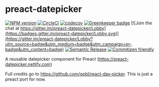 # preact-datepicker

[![NPM version](https://img.shields.io/npm/v/preact-datepicker.svg)](https://www.npmjs.com/package/preact-datepicker)
[![CircleCI](https://circleci.com/gh/BartWaardenburg/preact-datepicker/tree/master.svg?style=shield)](https://circleci.com/gh/BartWaardenburg/preact-datepicker/tree/master)
[![codecov](https://codecov.io/gh/BartWaardenburg/preact-datepicker/branch/master/graph/badge.svg)](https://codecov.io/gh/BartWaardenburg/preact-datepicker)
[![Greenkeeper badge](https://badges.greenkeeper.io/BartWaardenburg/preact-datepicker.svg)](https://greenkeeper.io/)
[![Join the chat at https://gitter.im/preact-datepicker/Lobby](https://badges.gitter.im/preact-datepicker/Lobby.svg)](https://gitter.im/preact-datepicker/Lobby?utm_source=badge&utm_medium=badge&utm_campaign=pr-badge&utm_content=badge)
[![Semantic Release](https://img.shields.io/badge/semantic--release-%F0%9F%9A%80-ffffff.svg)](https://github.com/semantic-release/semantic-release)
[![Commitizen friendly](https://img.shields.io/badge/commitizen-friendly-brightgreen.svg)](http://commitizen.github.io/cz-cli/)

A reusable datepicker component for Preact
(https://preact-datepicker.netlify.com)

Full credits go to https://github.com/gpbl/react-day-picker. This is just a
preact port for now.
